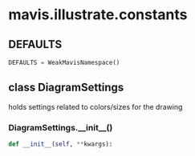 # mavis.illustrate.constants

## DEFAULTS

```python
DEFAULTS = WeakMavisNamespace()
```

## class DiagramSettings

holds settings related to colors/sizes for the drawing

### DiagramSettings.\_\_init\_\_()

```python
def __init__(self, **kwargs):
```

